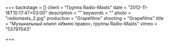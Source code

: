 +++
backstage = []
client = "Группа Radio-Masts"
date = "2012-11-18T10:17:47+03:00"
description = ""
keywords = ""
photo = "radiomasts_2.jpg"
production = "Grapefilms"
shooting = "Grapefilms"
title = "Музыкальный клипп «Имею право», группы Radio-Masts"
vimeo = "53797043"

+++

